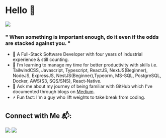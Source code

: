 # Hello 👋
 ![](https://komarev.com/ghpvc/?username=Virajj28&color=blue&style=plastic)
### " When something is important enough, do it even if the odds are stacked against you. "
- 🔭 A Full-Stack Software Developer with four years of industrial experience & still counting.
- 🌱 I’m learning to manage my time for better productivity with skills i.e. TailwindCSS, Javascript, Typescript, ReactJS, NextJS(Beginner), NodeJS, ExpressJS, NestJS(Beginner),Typeorm, MS-SQL, PostgreSQL, Docker, AWS(S3, SQS/SNS), React-Native.
- 💬 Ask me about my journey of being familiar with GitHub which I've documented through blogs on [Medium](https://viraj28j.medium.com/). 
- ⚡ Fun fact: I'm a guy who lift weights to take break from coding.
<!-- - 🤔 I’m looking for an organization where I can make code changes for a great impact and on take time on weekends to learn Blockchain technology. -->
## Connect with Me 📬:
<p align="left">
 <a href = "https://www.linkedin.com/in/viraj-jadhav-b717121b7/"><img src="https://img.icons8.com/fluent/36/000000/linkedin.png"></a> 
 <a href = "https://twitter.com/VirajJa83062455?s=09/"><img src="https://img.icons8.com/fluent/36/000000/twitter.png"></a>
 </p>

  <!--
 ## 🏆 Github Stats
 
 <div>
 
  [![GitHub Streak](http://github-readme-streak-stats.herokuapp.com?user=Virajj28&theme=dark&date_format=j%20M%5B%20Y%5D)](https://git.io/streak-stats)

  <!-- <img src="https://github-readme-stats.vercel.app/api?username=Virajj28&&show_icons=true&title_color=88c0d0&icon_color=a3be8c&text_color=88c0d0&bg_color=2e3440">  -->
 
<!--  </div> 
 
<!--  <img src="https://activity-graph.herokuapp.com/graph?username=Virajj28&bg_color=2B213A&color=E5289E&line=DA5B0B&point=E1E8EB">  -->
 
<!-- ![snake gif](https://github.com/Virajj28/Virajj28/blob/output/github-contribution-grid-snake.gif) -->
